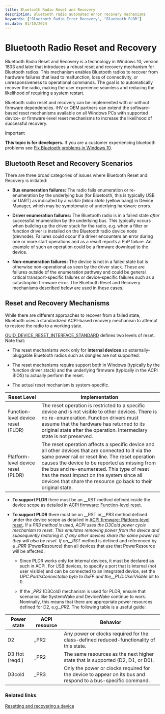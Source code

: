 ```yaml
---
title: Bluetooth Radio Reset and Recovery
description: Bluetooth radio automated error recovery mechanisms
keywords: ["Bluetooth Radio Error Recovery", "Bluetooth PLDR"]
ms.date: 01/10/2024
---
```


# Bluetooth Radio Reset and Recovery

Bluetooth Radio Reset and Recovery is a technology in Windows 10, version 1803 and later that introduces a robust reset and recovery mechanism for Bluetooth radios. This mechanism enables Bluetooth radios to recover from hardware failures that lead to malfunction, loss of connectivity, or unresponsiveness to operational commands. The goal is to automatically recover the radio, making the user experience seamless and reducing the likelihood of requiring a system restart.

Bluetooth radio reset and recovery can be implemented with or without firmware dependencies. IHV or OEM partners can extend the software-based reset mechanisms available on all Windows PCs with supported device- or firmware-level reset mechanisms to increase the likelihood of successful recovery.

> [!IMPORTANT]
> **This topic is for developers.** If you are a customer experiencing bluetooth problems see [Fix Bluetooth problems in Windows 10](https://support.microsoft.com/help/14169/windows-10-fix-bluetooth-problems).

## Bluetooth Reset and Recovery Scenarios

There are three broad categories of issues where Bluetooth Reset and Recovery is initiated:

- **Bus enumeration failures:** The radio fails enumeration or re-enumeration by the underlying bus (for Bluetooth, this is typically USB or UART) as indicated by a _visible failed state_ (yellow bang) in Device Manager, which may be symptomatic of underlying hardware errors.

- **Driver enumeration failures:** The Bluetooth radio is in a failed state _after_ successful enumeration by the underlying bus. This typically occurs when building up the driver stack for the radio, e.g. when a filter or function driver is installed on the Bluetooth radio device node (devnode). Failures could occur if a driver encounters an error during one or more start operations and as a result reports a PnP failure. An example of such an operation could be a firmware download to the device.

- **Non-enumeration failures:** The device is not in a failed state but is otherwise non-operational as seen by the driver stack. These are failures outside of the enumeration pathway and could be general critical transport-specific failures or device-specific failures such as a catastrophic firmware error. The Bluetooth Reset and Recovery mechanisms described below are used in these cases.

## Reset and Recovery Mechanisms

While there are different approaches to recover from a failed state, Bluetooth uses a standardized ACPI-based recovery mechanism to attempt to restore the radio to a working state.

[GUID_DEVICE_RESET_INTERFACE_STANDARD](../kernel/working-with-guid-device-reset-interface-standard.md) defines two levels of reset. Note that:

- The reset mechanisms work only for **internal devices** so externally-pluggable Bluetooth radios such as dongles are not supported.

- The reset mechanisms require support both in Windows (typically by the function driver stack) and the underlying firmware (typically in the ACPI BIOS) to actually perform the reset.

- The actual reset mechanism is system-specific.

| Reset Level | Implementation |
|--|--|
| Function-level device reset (FLDR) | The reset operation is restricted to a specific device and is not visible to other devices. There is no re-enumeration. Function drivers must assume that the hardware has returned to its original state after the operation. Intermediary state is not preserved. |
| Platform-level device reset (PLDR) | The reset operation affects a specific device and all other devices that are connected to it via the same power rail or reset line. The reset operation causes the device to be reported as missing from the bus and re-enumerated. This type of reset has the most impact on the system since all devices that share the resource go back to their original state. |

- **To support FLDR** there must be an __RST method defined inside the device scope as detailed in [ACPI firmware: Function-level reset](../kernel/working-with-guid-device-reset-interface-standard.md#acpi-firmware-function-level-reset).

- **To support PLDR** there must be an __RST or__PR3 method defined under the device scope as detailed in [ACPI firmware: Platform-level reset](../kernel/working-with-guid-device-reset-interface-standard.md#acpi-firmware-platform-level-reset). If a __PR3_ method is used, ACPI uses the D3Cold power cycle mechanism to reset. This emulates removing power from the device and subsequently restoring it. If any other devices share the same power rail they will also be reset. If an__RST_ method is defined and referenced by a __PRR_ (PowerResource) then all devices that use that PowerResource will be affected.

  - Since PLDR works only for internal devices, it must be declared as such in ACPI. For USB devices, to specify a port that is internal (not user visible) and can be connected to an integrated device, set the __UPC.PortIsConnectable_ byte to 0xFF and the__PLD.UserVisible_ bit to 0.

  - If the __PR3_ (D3Cold) mechanism is used for PLDR, ensure that scenarios like SystemWake and DeviceWake continue to work. Nominally, this means that there are appropriate power resources defined for D2, e.g.__PR2_. The following table is a useful guide:

| Power state | ACPI resource | Behavior |
|--|--|--|
| D2 | _PR2 | Any power or clocks required for the class-defined reduced-functionality of this state. |
| D3 Hot (reqd.) | _PR2 | The same resources as the next higher state that is supported (D2, D1, or D0). |
| D3cold | _PR3 | Only the power or clocks required for the device to appear on its bus and respond to a bus-specific command. |

### Related links

[Resetting and recovering a device](../kernel/working-with-guid-device-reset-interface-standard.md)
